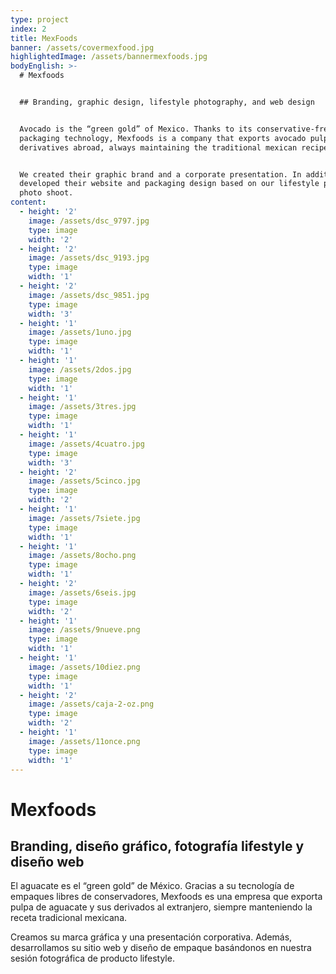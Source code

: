 ```yaml
---
type: project
index: 2
title: MexFoods
banner: /assets/covermexfood.jpg
highlightedImage: /assets/bannermexfoods.jpg
bodyEnglish: >-
  # Mexfoods


  ## Branding, graphic design, lifestyle photography, and web design


  Avocado is the “green gold” of Mexico. Thanks to its conservative-free
  packaging technology, Mexfoods is a company that exports avocado pulp and its
  derivatives abroad, always maintaining the traditional mexican recipe.


  We created their graphic brand and a corporate presentation. In addition, we
  developed their website and packaging design based on our lifestyle product
  photo shoot.
content:
  - height: '2'
    image: /assets/dsc_9797.jpg
    type: image
    width: '2'
  - height: '2'
    image: /assets/dsc_9193.jpg
    type: image
    width: '1'
  - height: '2'
    image: /assets/dsc_9851.jpg
    type: image
    width: '3'
  - height: '1'
    image: /assets/1uno.jpg
    type: image
    width: '1'
  - height: '1'
    image: /assets/2dos.jpg
    type: image
    width: '1'
  - height: '1'
    image: /assets/3tres.jpg
    type: image
    width: '1'
  - height: '1'
    image: /assets/4cuatro.jpg
    type: image
    width: '3'
  - height: '2'
    image: /assets/5cinco.jpg
    type: image
    width: '2'
  - height: '1'
    image: /assets/7siete.jpg
    type: image
    width: '1'
  - height: '1'
    image: /assets/8ocho.png
    type: image
    width: '1'
  - height: '2'
    image: /assets/6seis.jpg
    type: image
    width: '2'
  - height: '1'
    image: /assets/9nueve.png
    type: image
    width: '1'
  - height: '1'
    image: /assets/10diez.png
    type: image
    width: '1'
  - height: '2'
    image: /assets/caja-2-oz.png
    type: image
    width: '2'
  - height: '1'
    image: /assets/11once.png
    type: image
    width: '1'
---
```

# Mexfoods

## Branding, diseño gráfico, fotografía lifestyle y diseño web

El aguacate es el “green gold” de México. Gracias a su tecnología de empaques libres de conservadores, Mexfoods es una empresa que exporta pulpa de aguacate y sus derivados al extranjero, siempre manteniendo la receta tradicional mexicana.

Creamos su marca gráfica y una presentación corporativa. Además, desarrollamos su sitio web y diseño de empaque basándonos en nuestra sesión fotográfica de producto lifestyle.
